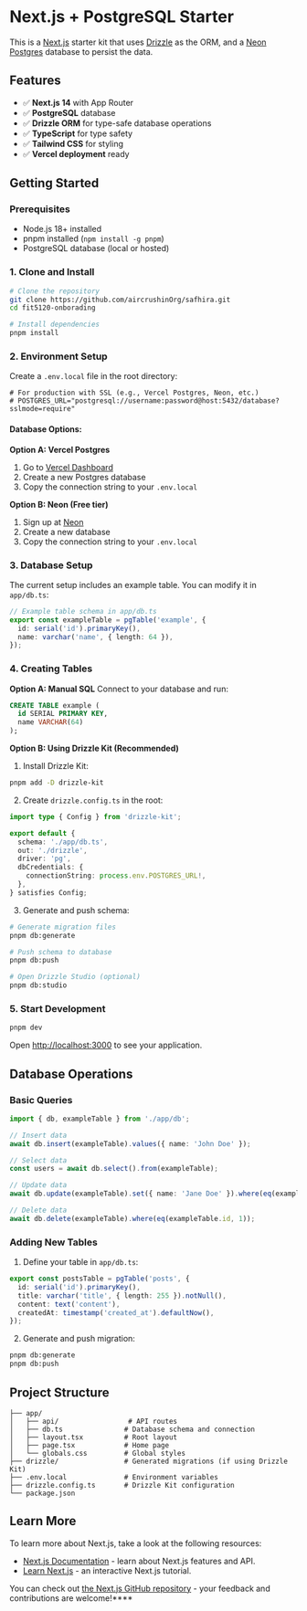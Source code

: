 # Next.js + PostgreSQL Starter

This is a [Next.js](https://nextjs.org/) starter kit that uses [Drizzle](https://orm.drizzle.team) as the ORM, and a [Neon Postgres](https://vercel.com/postgres) database to persist the data.

## Features

- ✅ **Next.js 14** with App Router
- ✅ **PostgreSQL** database
- ✅ **Drizzle ORM** for type-safe database operations
- ✅ **TypeScript** for type safety
- ✅ **Tailwind CSS** for styling
- ✅ **Vercel deployment** ready

## Getting Started

### Prerequisites

- Node.js 18+ installed
- pnpm installed (`npm install -g pnpm`)
- PostgreSQL database (local or hosted)

### 1. Clone and Install

```bash
# Clone the repository
git clone https://github.com/aircrushinOrg/safhira.git
cd fit5120-onborading

# Install dependencies
pnpm install
```

### 2. Environment Setup

Create a `.env.local` file in the root directory:

```env.local
# For production with SSL (e.g., Vercel Postgres, Neon, etc.)
# POSTGRES_URL="postgresql://username:password@host:5432/database?sslmode=require"
```

#### Database Options:

**Option A: Vercel Postgres**
1. Go to [Vercel Dashboard](https://vercel.com/dashboard)
2. Create a new Postgres database
3. Copy the connection string to your `.env.local`

**Option B: Neon (Free tier)**
1. Sign up at [Neon](https://neon.tech/)
2. Create a new database
3. Copy the connection string to your `.env.local`

### 3. Database Setup

The current setup includes an example table. You can modify it in `app/db.ts`:

```typescript
// Example table schema in app/db.ts
export const exampleTable = pgTable('example', {
  id: serial('id').primaryKey(),
  name: varchar('name', { length: 64 }),
});
```

### 4. Creating Tables

**Option A: Manual SQL**
Connect to your database and run:
```sql
CREATE TABLE example (
  id SERIAL PRIMARY KEY,
  name VARCHAR(64)
);
```

**Option B: Using Drizzle Kit (Recommended)**

1. Install Drizzle Kit:
```bash
pnpm add -D drizzle-kit
```

2. Create `drizzle.config.ts` in the root:
```typescript
import type { Config } from 'drizzle-kit';

export default {
  schema: './app/db.ts',
  out: './drizzle',
  driver: 'pg',
  dbCredentials: {
    connectionString: process.env.POSTGRES_URL!,
  },
} satisfies Config;
```

3. Generate and push schema:
```bash
# Generate migration files
pnpm db:generate

# Push schema to database
pnpm db:push

# Open Drizzle Studio (optional)
pnpm db:studio
```

### 5. Start Development

```bash
pnpm dev
```

Open [http://localhost:3000](http://localhost:3000) to see your application.

## Database Operations

### Basic Queries

```typescript
import { db, exampleTable } from './app/db';

// Insert data
await db.insert(exampleTable).values({ name: 'John Doe' });

// Select data
const users = await db.select().from(exampleTable);

// Update data
await db.update(exampleTable).set({ name: 'Jane Doe' }).where(eq(exampleTable.id, 1));

// Delete data
await db.delete(exampleTable).where(eq(exampleTable.id, 1));
```

### Adding New Tables

1. Define your table in `app/db.ts`:
```typescript
export const postsTable = pgTable('posts', {
  id: serial('id').primaryKey(),
  title: varchar('title', { length: 255 }).notNull(),
  content: text('content'),
  createdAt: timestamp('created_at').defaultNow(),
});
```

2. Generate and push migration:
```bash
pnpm db:generate
pnpm db:push
```

## Project Structure

```
├── app/
│   ├── api/                 # API routes
│   ├── db.ts               # Database schema and connection
│   ├── layout.tsx          # Root layout
│   ├── page.tsx            # Home page
│   └── globals.css         # Global styles
├── drizzle/                # Generated migrations (if using Drizzle Kit)
├── .env.local              # Environment variables
├── drizzle.config.ts       # Drizzle Kit configuration
└── package.json
```

## Learn More

To learn more about Next.js, take a look at the following resources:

- [Next.js Documentation](https://nextjs.org/docs) - learn about Next.js features and API.
- [Learn Next.js](https://nextjs.org/learn) - an interactive Next.js tutorial.

You can check out [the Next.js GitHub repository](https://github.com/vercel/next.js/) - your feedback and contributions are welcome!****
